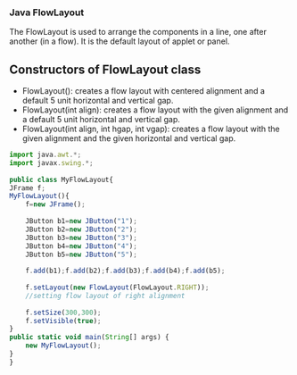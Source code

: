### Java FlowLayout

The FlowLayout is used to arrange the components in a line, one after another (in a flow). It is the default layout of applet or panel.

## Constructors of FlowLayout class
- FlowLayout(): creates a flow layout with centered alignment and a default 5 unit horizontal and vertical gap.
- FlowLayout(int align): creates a flow layout with the given alignment and a default 5 unit horizontal and vertical gap.
- FlowLayout(int align, int hgap, int vgap): creates a flow layout with the given alignment and the given horizontal and vertical gap.

```javascript
import java.awt.*;  
import javax.swing.*;  
  
public class MyFlowLayout{  
JFrame f;  
MyFlowLayout(){  
    f=new JFrame();  
      
    JButton b1=new JButton("1");  
    JButton b2=new JButton("2");  
    JButton b3=new JButton("3");  
    JButton b4=new JButton("4");  
    JButton b5=new JButton("5");  
              
    f.add(b1);f.add(b2);f.add(b3);f.add(b4);f.add(b5);  
      
    f.setLayout(new FlowLayout(FlowLayout.RIGHT));  
    //setting flow layout of right alignment  
  
    f.setSize(300,300);  
    f.setVisible(true);  
}  
public static void main(String[] args) {  
    new MyFlowLayout();  
}  
}  
```